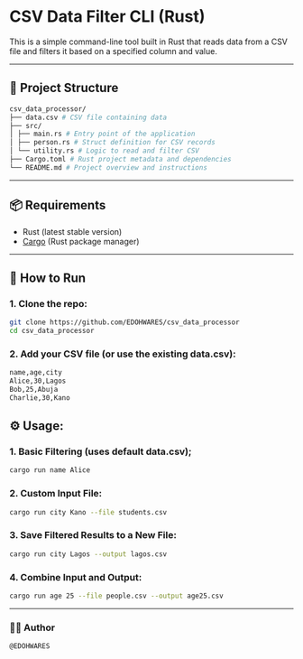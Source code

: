 # CSV Data Filter CLI (Rust)

This is a simple command-line tool built in Rust that reads data from a CSV file and filters it based on a specified column and value.

---

## 📁 Project Structure

```bash
csv_data_processor/
├── data.csv # CSV file containing data
├── src/
│ ├── main.rs # Entry point of the application
│ ├── person.rs # Struct definition for CSV records
│ └── utility.rs # Logic to read and filter CSV
├── Cargo.toml # Rust project metadata and dependencies
└── README.md # Project overview and instructions
```


---

## 📦 Requirements

- Rust (latest stable version)
- [Cargo](https://doc.rust-lang.org/cargo/) (Rust package manager)

---

## 🚀 How to Run

### 1. Clone the repo:

```bash
git clone https://github.com/EDOHWARES/csv_data_processor
cd csv_data_processor
```

### 2. Add your CSV file (or use the existing data.csv):

```bash
name,age,city
Alice,30,Lagos
Bob,25,Abuja
Charlie,30,Kano
```


## ⚙️ Usage:

### 1. Basic Filtering (uses default data.csv);

```bash
cargo run name Alice
```

### 2. Custom Input File:

```bash
cargo run city Kano --file students.csv
```

### 3. Save Filtered Results to a New File:

```bash
cargo run city Lagos --output lagos.csv
```

### 4. Combine Input and Output:

```bash
cargo run age 25 --file people.csv --output age25.csv
```

---

### 🧑‍💻 Author

```bash
@EDOHWARES
```